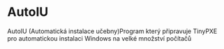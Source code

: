 # AutoIU
AutoIU (Automatická instalace učebny)Program který připravuje TinyPXE pro automatickou instalaci Windows na velké množství počítačů
